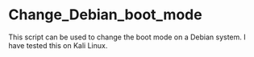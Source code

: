 # Change_Debian_boot_mode
This script can be used to change the boot mode on a Debian system. I have tested this on Kali Linux.

